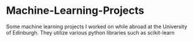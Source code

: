 # Machine-Learning-Projects
Some machine learning projects I worked on while abroad at the University of Edinburgh. They utilize various python libraries such as scikit-learn
